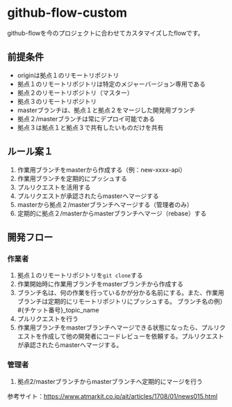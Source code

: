 # github-flow-custom
github-flowを今のプロジェクトに合わせてカスタマイズしたflowです。

## 前提条件
- originは拠点１のリモートリポジトリ
- 拠点１のリモートリポジトリは特定のメジャーバージョン専用である
- 拠点２のリモートリポジトリ（マスター）
- 拠点３のリモートリポジトリ
- masterブランチは、拠点１と拠点２をマージした開発用ブランチ
- 拠点２/masterブランチは常にデプロイ可能である
- 拠点３は拠点１と拠点３で共有したいものだけを共有

## ルール案１
1. 作業用ブランチをmasterから作成する（例：new-xxxx-api）
2. 作業用ブランチを定期的にプッシュする
3. プルリクエストを活用する
4. プルリクエストが承認されたらmasterへマージする
5. masterから拠点２/masterブランチへマージする（管理者のみ）
6. 定期的に拠点２/masterからmasterブランチへマージ（rebase）する

## 開発フロー
### 作業者
1. 拠点１のリモートリポジトリを`git clone`する
2. 作業開始時に作業用ブランチをmasterブランチから作成する
3. ブランチ名は、何の作業を行っているかが分かる名前にする。また、作業用ブランチは定期的にリモートリポジトリにプッシュする。
  ブランチ名の例） #{チケット番号}_topic_name
4. プルリクエストを行う
5. 作業用ブランチをmasterブランチへマージできる状態になったら、プルリクエストを作成して他の開発者にコードレビューを依頼する。プルリクエストが承認されたらmasterへマージする。

### 管理者
1. 拠点2/masterブランチからmasterブランチへ定期的にマージを行う

参考サイト：https://www.atmarkit.co.jp/ait/articles/1708/01/news015.html
